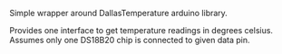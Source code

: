 Simple wrapper around DallasTemperature arduino library.

Provides one interface to get temperature readings in degrees celsius.
Assumes only one DS18B20 chip is connected to given data pin.